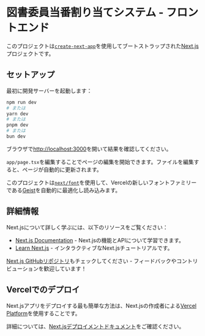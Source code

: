 # 図書委員当番割り当てシステム - フロントエンド

このプロジェクトは[`create-next-app`](https://nextjs.org/docs/app/api-reference/cli/create-next-app)を使用してブートストラップされた[Next.js](https://nextjs.org)プロジェクトです。

## セットアップ

最初に開発サーバーを起動します：

```bash
npm run dev
# または
yarn dev
# または
pnpm dev
# または
bun dev
```

ブラウザで[http://localhost:3000](http://localhost:3000)を開いて結果を確認してください。

`app/page.tsx`を編集することでページの編集を開始できます。ファイルを編集すると、ページが自動的に更新されます。

このプロジェクトは[`next/font`](https://nextjs.org/docs/app/building-your-application/optimizing/fonts)を使用して、Vercelの新しいフォントファミリーである[Geist](https://vercel.com/font)を自動的に最適化し読み込みます。

## 詳細情報

Next.jsについて詳しく学ぶには、以下のリソースをご覧ください：

- [Next.js Documentation](https://nextjs.org/docs) - Next.jsの機能とAPIについて学習できます。
- [Learn Next.js](https://nextjs.org/learn) - インタラクティブなNext.jsチュートリアルです。

[Next.js GitHubリポジトリ](https://github.com/vercel/next.js)もチェックしてください - フィードバックやコントリビューションを歓迎しています！

## Vercelでのデプロイ

Next.jsアプリをデプロイする最も簡単な方法は、Next.jsの作成者による[Vercel Platform](https://vercel.com/new?utm_medium=default-template&filter=next.js&utm_source=create-next-app&utm_campaign=create-next-app-readme)を使用することです。

詳細については、[Next.jsデプロイメントドキュメント](https://nextjs.org/docs/app/building-your-application/deploying)をご確認ください。
